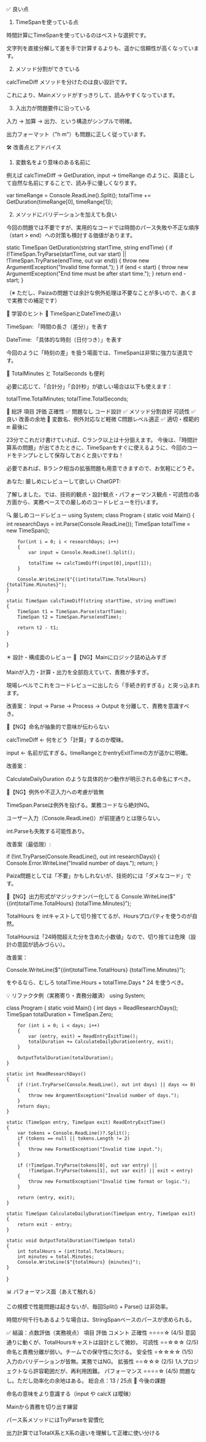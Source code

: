 ✅ 良い点
1. TimeSpanを使っている点

時間計算にTimeSpanを使っているのはベストな選択です。

文字列を直接分解して差を手で計算するよりも、遥かに信頼性が高くなっています。

2. メソッド分割ができている

calcTimeDiff メソッドを分けたのは良い設計です。

これにより、Mainメソッドがすっきりして、読みやすくなっています。

3. 入出力が問題要件に沿っている

入力 → 加算 → 出力、という構造がシンプルで明確。

出力フォーマット（"h m"）も問題に正しく従っています。

🛠 改善点とアドバイス
1. 変数名をより意味のある名前に

例えば calcTimeDiff → GetDuration, input → timeRange のように、英語として自然な名前にすることで、読み手に優しくなります。

var timeRange = Console.ReadLine().Split();
totalTime += GetDuration(timeRange[0], timeRange[1]);

2. メソッドにバリデーションを加えても良い

今回の問題では不要ですが、実用的なコードでは時間のパース失敗や不正な順序（start > end）への対策も検討する価値があります。

static TimeSpan GetDuration(string startTime, string endTime)
{
    if (!TimeSpan.TryParse(startTime, out var start) || !TimeSpan.TryParse(endTime, out var end))
    {
        throw new ArgumentException("Invalid time format.");
    }
    if (end < start)
    {
        throw new ArgumentException("End time must be after start time.");
    }
    return end - start;
}


（※ ただし、Paizaの問題では余計な例外処理は不要なことが多いので、あくまで実務での補足です）

🧠 学習のヒント
🔹 TimeSpanとDateTimeの違い

TimeSpan: 「時間の長さ（差分）」を表す

DateTime: 「具体的な時刻（日付つき）」を表す

今回のように「時刻の差」を扱う場面では、TimeSpanは非常に強力な道具です。

🔹 TotalMinutes と TotalSeconds も便利

必要に応じて、「合計分」「合計秒」が欲しい場合は以下も使えます：

totalTime.TotalMinutes;
totalTime.TotalSeconds;

🏁 総評
項目	評価
正確性	✅ 問題なし
コード設計	✅ メソッド分割良好
可読性	✅ 良い
改善の余地	🔹 変数名、例外対応など軽微
C問題レベル適正	✅ 適切・模範的
🔚 最後に

23分でこれだけ書けていれば、Cランク以上は十分狙えます。
今後は、「時間計算系の問題」が出てきたときに、TimeSpanをすぐに使えるように、今回のコードをテンプレとして保存しておくと良いですね！

必要であれば、Bランク相当の拡張問題も用意できますので、お気軽にどうぞ。

あなた:
厳しめにレビューして欲しい
ChatGPT:

了解しました。では、技術的観点・設計観点・パフォーマンス観点・可読性の各方面から、実務ベースでの厳しめのコードレビューを行います。

🔍 厳しめコードレビュー
using System;
class Program
{
    static void Main()
    {
        int researchDays = int.Parse(Console.ReadLine());
        TimeSpan totalTime = new TimeSpan();
        
        for(int i = 0; i < researchDays; i++)
        {
            var input = Console.ReadLine().Split();
            
            totalTime += calcTimeDiff(input[0],input[1]);
        }
        
        Console.WriteLine($"{(int)totalTime.TotalHours} {totalTime.Minutes}");
    }
    
    static TimeSpan calcTimeDiff(string startTime, string endTime)
    {
        TimeSpan t1 = TimeSpan.Parse(startTime);
        TimeSpan t2 = TimeSpan.Parse(endTime);
            
        return t2 - t1;
    }
}

✴️ 設計・構成面のレビュー
🔸【NG】Mainにロジック詰め込みすぎ

Mainが入力・計算・出力を全部抱えていて、責務が多すぎ。

現場レベルでこれをコードレビューに出したら「手続き的すぎる」と突っ込まれます。

改善案：
Input → Parse → Process → Output を分離して、責務を意識すべき。

🔸【NG】命名が抽象的で意味が伝わらない

calcTimeDiff ← 何をどう「計算」するのか曖昧。

input ← 名前が広すぎる。timeRangeとかentryExitTimeの方が遥かに明確。

改善案：

CalculateDailyDuration のような具体的かつ動作が明示される命名にすべき。

🔸【NG】例外や不正入力への考慮が皆無

TimeSpan.Parseは例外を投げる。業務コードなら絶対NG。

ユーザー入力（Console.ReadLine()）が前提通りとは限らない。

int.Parseも失敗する可能性あり。

改善案（最低限）:

if (!int.TryParse(Console.ReadLine(), out int researchDays))
{
    Console.Error.WriteLine("Invalid number of days.");
    return;
}


Paiza問題としては「不要」かもしれないが、技術的には「ダメなコード」です。

🔸【NG】出力形式がマジックナンバー化してる
Console.WriteLine($"{(int)totalTime.TotalHours} {totalTime.Minutes}");


TotalHours を intキャストして切り捨ててるが、Hoursプロパティを使うのが自然。

TotalHoursは「24時間超えた分を含めた小数値」なので、切り捨ては危険（設計の意図が読みづらい）。

改善案：

Console.WriteLine($"{(int)totalTime.TotalHours} {totalTime.Minutes}");


をやるなら、むしろ totalTime.Hours + totalTime.Days * 24 を使うべき。

💡 リファクタ例（実務寄り・責務分離済）
using System;

class Program
{
    static void Main()
    {
        int days = ReadResearchDays();
        TimeSpan totalDuration = TimeSpan.Zero;

        for (int i = 0; i < days; i++)
        {
            var (entry, exit) = ReadEntryExitTime();
            totalDuration += CalculateDailyDuration(entry, exit);
        }

        OutputTotalDuration(totalDuration);
    }

    static int ReadResearchDays()
    {
        if (!int.TryParse(Console.ReadLine(), out int days) || days <= 0)
        {
            throw new ArgumentException("Invalid number of days.");
        }
        return days;
    }

    static (TimeSpan entry, TimeSpan exit) ReadEntryExitTime()
    {
        var tokens = Console.ReadLine()?.Split();
        if (tokens == null || tokens.Length != 2)
        {
            throw new FormatException("Invalid time input.");
        }

        if (!TimeSpan.TryParse(tokens[0], out var entry) ||
            !TimeSpan.TryParse(tokens[1], out var exit) || exit < entry)
        {
            throw new FormatException("Invalid time format or logic.");
        }

        return (entry, exit);
    }

    static TimeSpan CalculateDailyDuration(TimeSpan entry, TimeSpan exit)
    {
        return exit - entry;
    }

    static void OutputTotalDuration(TimeSpan total)
    {
        int totalHours = (int)total.TotalHours;
        int minutes = total.Minutes;
        Console.WriteLine($"{totalHours} {minutes}");
    }
}

📊 パフォーマンス面（あえて触れる）

この規模で性能問題は起きないが、毎回Split() + Parse() は非効率。

時間が何千行もあるような場合は、StringSpanベースのパースが求められる。

✅ 結論：点数評価（実務視点）
項目	評価	コメント
正確性	⭐⭐⭐⭐☆ (4/5)	意図通りに動くが、TotalHoursキャストは設計として微妙。
可読性	⭐⭐☆☆☆ (2/5)	命名と責務分離が弱い。チームでの保守性に欠ける。
安全性	⭐☆☆☆☆ (1/5)	入力のバリデーションが皆無。実務ではNG。
拡張性	⭐⭐☆☆☆ (2/5)	1人プロジェクトなら許容範囲だが、再利用困難。
パフォーマンス	⭐⭐⭐⭐☆ (4/5)	問題なし。ただし効率化の余地はある。
総合点：13 / 25点
🎯 今後の課題

 命名の意味をより意識する（input や calcX は曖昧）

 Mainから責務を切り出す練習

 パース系メソッドにはTryParseを習慣化

 出力計算ではTotalX系とX系の違いを理解して正確に使い分ける